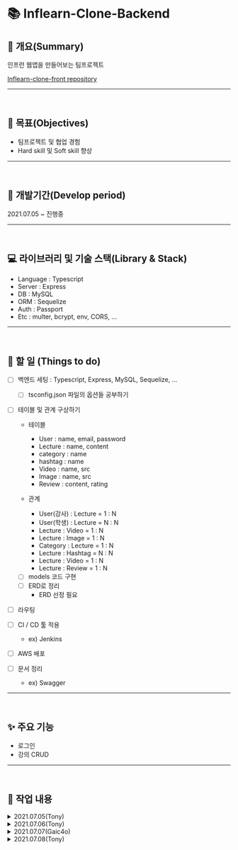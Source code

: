 # 📚 Inflearn-Clone-Backend

## 📖 개요(Summary)

인프런 웹앱을 만들어보는 팀프로젝트

[Inflearn-clone-front repository](https://github.com/MinwooJJ/inflearn-clone-front)

---

<br />

## 🎯 목표(Objectives)

- 팀프로젝트 및 협업 경험
- Hard skill 및 Soft skill 향상

---

<br />

## 📆 개발기간(Develop period)

2021.07.05 ~ 진행중

---

<br />

## 💻 라이브러리 및 기술 스택(Library & Stack)

- Language : Typescript
- Server : Express
- DB : MySQL
- ORM : Sequelize
- Auth : Passport
- Etc : multer, bcrypt, env, CORS, ...

---

<br />

## 📑 할 일 (Things to do)

- [ ] 백엔드 세팅 : Typescript, Express, MySQL, Sequelize, ...
  - [ ] tsconfig.json 파일의 옵션들 공부하기
- [ ] 테이블 및 관계 구상하기

  - 테이블

    - User : name, email, password
    - Lecture : name, content
    - category : name
    - hashtag : name
    - Video : name, src
    - Image : name, src
    - Review : content, rating

  - 관계
    - User(강사) : Lecture = 1 : N
    - User(학생) : Lecture = N : N
    - Lecture : Video = 1 : N
    - Lecture : Image = 1 : N
    - Category : Lecture = 1 : N
    - Lecture : Hashtag = N : N
    - Lecture : Video = 1 : N
    - Lecture : Review = 1 : N
  - [ ] models 코드 구현
  - [ ] ERD로 정리
    - ERD 선정 필요

- [ ] 라우팅
- [ ] CI / CD 툴 적용
  - ex) Jenkins
- [ ] AWS 배포
- [ ] 문서 정리
  - ex) Swagger

---

<br />

## ✨ 주요 기능

- 로그인
- 강의 CRUD

---

<br />

## 📗 작업 내용

<details>
<summary>2021.07.05(Tony)</summary>

github repository 생성

- collaborator 초대
- branch protect rule 설정

Readme 작성

package 다운<br />
npm install -g typescript : typescript 설치<br />
tsc --init : typescript 설정파일 생성(tsconfig.json)<br />
tsconfig.json 수정

npm install --save-dev nodemon ts-node<br />
npm install @types/express<br />
npm i -D @types/node<br />
npm i typescript<br />
npm i express // 이것 때문에 한시간 날림, Javascript 버전이 왜 필요한거지?

git checkout -b dev

- dev라는 브랜치를 만들고 그 브랜치로 스위칭

참고문헌

- [typescript을 사용해 express 세팅](https://hckcksrl.medium.com/typescript-%EC%9D%84-%EC%82%AC%EC%9A%A9%ED%95%B4-express-node-js-%EC%84%B8%ED%8C%85-12bbdd62513f)
- [Typescript-express-nojs설정](https://velog.io/@y1andyu/TypeScript-Express-node.js-%EC%84%A4%EC%A0%95%ED%95%98%EA%B8%B0)
- [ts-node 관련 에러](https://stackoverflow.com/questions/44764004/ts-node-is-not-recognized-as-an-internal-or-external-command-operable-program)

</details>

<details>
<summary>2021.07.06(Tony)</summary>

- mysql, sequelize 설치

- npm install --save cors dotenv
- npm install --save-dev @types/cors

  - 어제 설치한 라이브러리 외 추가로 필요한 라이브러리들 설치
  - cors, @types/cors : CORS 라이브러리

- npm install --save mysql2 sequelize sequelize-cli

  - mysql2 : 노드와 mysql을 연결시켜주는 드라이버

- npx sequelize-cli init

  - config, models, migration, seeder 각각의 dir 생성
  - config : sequelize 설정
  - models : DB models - table, relationship 지정
  - seeder :

- sequelize config

- models DB Table, relationship

### 참고 문헌

- [NodeJS-Express-Typescript로 Sequelize 환경 구축](https://velog.io/@dlawogus/NodeJS-Express-Typescript%EB%A1%9C-Sequelize%ED%99%98%EA%B2%BD%EA%B5%AC%EC%B6%95)
- [npm @type/cors](https://www.npmjs.com/package/@types/cors)
- [ts-nodebird](https://github.com/ZeroCho/ts-nodebird)
- [sequelize-typescript 공식문서](https://sequelize.org/master/manual/typescript.html)
</details>

<details>
<summary>2021.07.07(Gaic4o)</summary>

`config`

- 부분 type 정의.

`models`

1. comment(댓글)
2. image(이미지 파일)
3. post(게시글)
4. user(유저)
5. video(비디오)

`passport`

1. index.ts (만들어 놓기)
2. kakao.ts (카카오 로그인)
3. local.ts (로컬 로그인)

`routes`

1. middleware.ts (로그인 동작)
2. post.ts (게시글에 관련 된 라우터)
3. user.ts (유저에 관련 된 라우터)
</details>

<details>
<summary>2021.07.08(Tony)</summary>

### config/config.ts

type IConfig -> Config

- I는 interface를 명시하기 위해 붙이므로 수정

IConfigGroup의 값을 dotenv 를 사용하여 비공개

- PASSWORD같은 것의 하드코딩을 지양
- 민수님과 내 local db 이름이 다르므로 전부 dotenv 파일에 넣어서 사용

models/user.ts

- userId -> email : column 명 변경

models/post.ts -> lecture.ts 파일명 변경

- UserId : number -> column 삭제 : 나중에 필요하면 추가할 예정

models/comment.ts -> review.ts 파일명 변경

### 문제점

db연결이 안되는 중

- ConnectionError [SequelizeConnectionError]: Unknown database 'inflearn-clone'
- Error: Unknown database 'inflearn-clone'
- 문제 해결을 위한 노력
  - sequelize.query(`CREATE DATABASE IF NOT EXISTS \`${database}\`;`);
  - DB 연결 후 연결하려는 database의 이름과 일치하는게 없으면 만들게 함
    - 아직 해결 안됨

</details>
